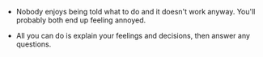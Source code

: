-   Nobody enjoys being told what to do and it doesn't work anyway. You'll probably both end up feeling annoyed.

-   All you can do is explain your feelings and decisions, then answer any questions.
